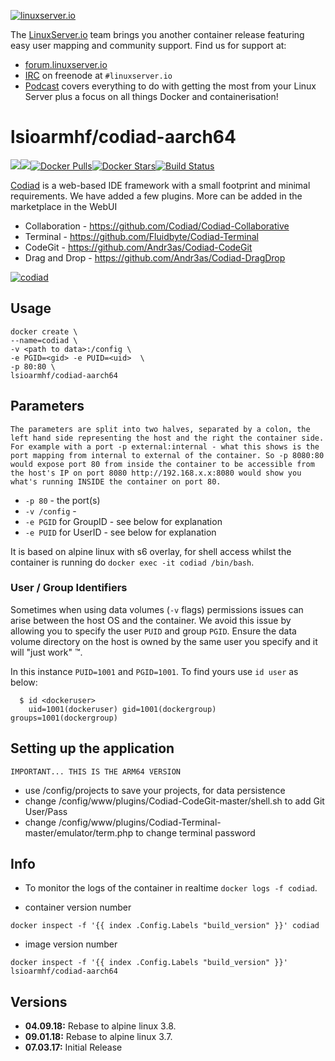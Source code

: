 [linuxserverurl]: https://linuxserver.io
[forumurl]: https://forum.linuxserver.io
[ircurl]: https://www.linuxserver.io/irc/
[podcasturl]: https://www.linuxserver.io/podcast/
[appurl]: http://codiad.com/
[hub]: https://hub.docker.com/r/lsioarmhf/codiad-aarch64/

[![linuxserver.io](https://raw.githubusercontent.com/linuxserver/docker-templates/master/linuxserver.io/img/linuxserver_medium.png)][linuxserverurl]

The [LinuxServer.io][linuxserverurl] team brings you another container release featuring easy user mapping and community support. Find us for support at:
* [forum.linuxserver.io][forumurl]
* [IRC][ircurl] on freenode at `#linuxserver.io`
* [Podcast][podcasturl] covers everything to do with getting the most from your Linux Server plus a focus on all things Docker and containerisation!

# lsioarmhf/codiad-aarch64
[![](https://images.microbadger.com/badges/version/lsioarmhf/codiad-aarch64.svg)](https://microbadger.com/images/lsioarmhf/codiad-aarch64 "Get your own version badge on microbadger.com")[![](https://images.microbadger.com/badges/image/lsioarmhf/codiad-aarch64.svg)](http://microbadger.com/images/lsioarmhf/codiad-aarch64 "Get your own image badge on microbadger.com")[![Docker Pulls](https://img.shields.io/docker/pulls/lsioarmhf/codiad-aarch64.svg)][hub][![Docker Stars](https://img.shields.io/docker/stars/lsioarmhf/codiad-aarch64.svg)][hub][![Build Status](https://ci.linuxserver.io/buildStatus/icon?job=Docker-Builders/arm64/arm64-codiad)](https://ci.linuxserver.io/job/Docker-Builders/job/arm64/job/arm64-codiad/)

[Codiad][appurl] is a web-based IDE framework with a small footprint and minimal requirements. We have added a few plugins. More can be added in the marketplace in the WebUI

* Collaboration - https://github.com/Codiad/Codiad-Collaborative
* Terminal - https://github.com/Fluidbyte/Codiad-Terminal
* CodeGit - https://github.com/Andr3as/Codiad-CodeGit
* Drag and Drop - https://github.com/Andr3as/Codiad-DragDrop


[![codiad](https://raw.githubusercontent.com/linuxserver/docker-templates/master/linuxserver.io/img/codiad.png)][appurl]

## Usage

```
docker create \
--name=codiad \
-v <path to data>:/config \
-e PGID=<gid> -e PUID=<uid>  \
-p 80:80 \
lsioarmhf/codiad-aarch64
```

## Parameters

`The parameters are split into two halves, separated by a colon, the left hand side representing the host and the right the container side. 
For example with a port -p external:internal - what this shows is the port mapping from internal to external of the container.
So -p 8080:80 would expose port 80 from inside the container to be accessible from the host's IP on port 8080
http://192.168.x.x:8080 would show you what's running INSIDE the container on port 80.`


* `-p 80` - the port(s)
* `-v /config` -
* `-e PGID` for GroupID - see below for explanation
* `-e PUID` for UserID - see below for explanation

It is based on alpine linux with s6 overlay, for shell access whilst the container is running do `docker exec -it codiad /bin/bash`.


### User / Group Identifiers

Sometimes when using data volumes (`-v` flags) permissions issues can arise between the host OS and the container. We avoid this issue by allowing you to specify the user `PUID` and group `PGID`. Ensure the data volume directory on the host is owned by the same user you specify and it will "just work" ™.

In this instance `PUID=1001` and `PGID=1001`. To find yours use `id user` as below:

```
  $ id <dockeruser>
    uid=1001(dockeruser) gid=1001(dockergroup) groups=1001(dockergroup)
```

## Setting up the application 
`IMPORTANT... THIS IS THE ARM64 VERSION`

* use /config/projects to save your projects, for data persistence
* change /config/www/plugins/Codiad-CodeGit-master/shell.sh to add Git User/Pass
* change /config/www/plugins/Codiad-Terminal-master/emulator/term.php to change terminal password

## Info

* To monitor the logs of the container in realtime `docker logs -f codiad`.

* container version number 

`docker inspect -f '{{ index .Config.Labels "build_version" }}' codiad`

* image version number

`docker inspect -f '{{ index .Config.Labels "build_version" }}' lsioarmhf/codiad-aarch64`



## Versions

+ **04.09.18:** Rebase to alpine linux 3.8.
+ **09.01.18:** Rebase to alpine linux 3.7.
+ **07.03.17:** Initial Release
